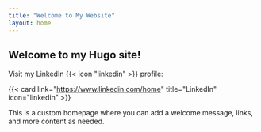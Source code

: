 ```yaml
---
title: "Welcome to My Website"
layout: home
---
```


## Welcome to my Hugo site!

Visit my LinkedIn {{< icon "linkedin" >}} profile: 

{{< card link="https://www.linkedin.com/home" title="LinkedIn" icon="linkedin" >}}

This is a custom homepage where you can add a welcome message, links, and more content as needed.